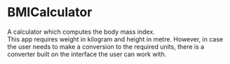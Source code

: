 # BMICalculator
A calculator which computes the body mass index.  
This app requires weight in kilogram and height in metre.
However, in case the user needs to make a conversion to the required units, there is a converter built on the interface the user can work with.
